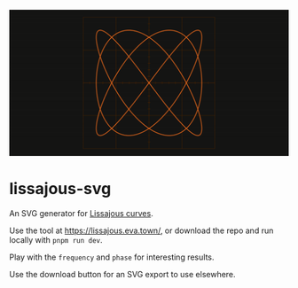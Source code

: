 ![Orange curves on a grid background.](./static/lissajous.png)

# lissajous-svg

An SVG generator for [Lissajous curves](https://en.wikipedia.org/wiki/Lissajous_curve).

Use the tool at https://lissajous.eva.town/, or download the repo and run locally with `pnpm run dev`.

Play with the `frequency` and `phase` for interesting results.

Use the download button for an SVG export to use elsewhere.
